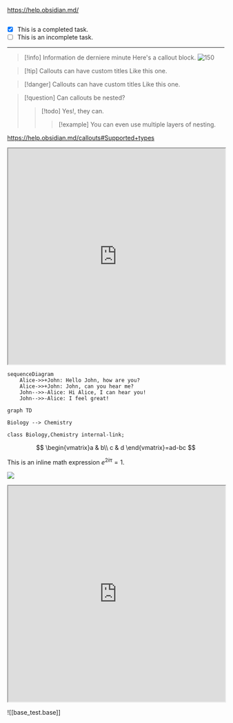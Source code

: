 https://help.obsidian.md/

```bash


```


- [x] This is a completed task.
- [ ] This is an incomplete task.

--- 


> [!info] Information de derniere minute
> Here's a callout block.
> ![150](https://publish-01.obsidian.md/access/f786db9fac45774fa4f0d8112e232d67/Attachments/Engelbart.jpg)

> [!tip] Callouts can have custom titles
> Like this one.

> [!danger] Callouts can have custom titles
> Like this one.

> [!question] Can callouts be nested?
> > [!todo] Yes!, they can.
> > > [!example]  You can even use multiple layers of nesting.


https://help.obsidian.md/callouts#Supported+types

<iframe src="https://help.obsidian.md/callouts#Supported+types" style="width:100%; height:500px;overflow:auto;"
```></iframe>

```mermaid
sequenceDiagram
    Alice->>+John: Hello John, how are you?
    Alice->>+John: John, can you hear me?
    John-->>-Alice: Hi Alice, I can hear you!
    John-->>-Alice: I feel great!
```

```mermaid
graph TD

Biology --> Chemistry

class Biology,Chemistry internal-link;
```


$$
\begin{vmatrix}a & b\\
c & d
\end{vmatrix}=ad-bc
$$

This is an inline math expression $e^{2i\pi} = 1$.


![](https://www.youtube.com/watch?v=NnTvZWp5Q7o)



<iframe src="http://localhost:8025/" style="width:100%; height:500px;overflow:auto;"
```></iframe>

![[base_test.base]]

